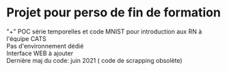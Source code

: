 # Projet pour perso de fin de formation  
"+" POC série temporelles et code MNIST pour introduction aux RN à l'équipe CATS  
Pas d'environnement dédié  
Interface WEB à ajouter  
Dernière maj du code: juin 2021 ( code de scrapping obsolète) 

